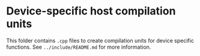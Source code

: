 # Device-specific host compilation units

This folder contains `.cpp` files to create compilation units
for device specific functions. See `../include/README.md` for
more information.
